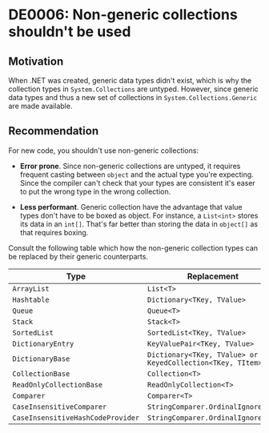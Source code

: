 <!--
T:System.Collections.ArrayList
T:System.Collections.Hashtable
T:System.Collections.Queue
T:System.Collections.Stack
T:System.Collections.SortedList
T:System.Collections.DictionaryEntry
T:System.Collections.DictionaryBase
T:System.Collections.CollectionBase
T:System.Collections.ReadOnlyCollectionBase
T:System.Collections.Comparer
T:System.Collections.CaseInsensitiveComparer
T:System.Collections.CaseInsensitiveHashCodeProvider
-->

# DE0006: Non-generic collections shouldn't be used

## Motivation

When .NET was created, generic data types didn't exist, which is why the
collection types in `System.Collections` are untyped. However, since generic
data types and thus a new set of collections in `System.Collections.Generic` are
made available.

## Recommendation

For new code, you shouldn't use non-generic collections:

* **Error prone**. Since non-generic collections are untyped, it requires frequent
  casting between `object` and the actual type you're expecting. Since the compiler
  can't check that your types are consistent it's easer to put the wrong type in
  the wrong collection.

* **Less performant**. Generic collection have the advantage that value types
  don't have to be boxed as object. For instance, a `List<int>` stores its data
  in an `int[]`. That's far better than storing the data in `object[]` as that
  requires boxing.

Consult the following table which how the non-generic collection types can be
replaced by their generic counterparts.

| Type                              | Replacement                                                |
|-----------------------------------|------------------------------------------------------------|
| `ArrayList`                       | `List<T>`                                                  |
| `Hashtable`                       | `Dictionary<TKey, TValue>`                                 |
| `Queue`                           | `Queue<T>`                                                 |
| `Stack`                           | `Stack<T>`                                                 |
| `SortedList`                      | `SortedList<TKey, TValue>`                                 |
| `DictionaryEntry`                 | `KeyValuePair<TKey, TValue>`                               |
| `DictionaryBase`                  | `Dictionary<TKey, TValue> or KeyedCollection<TKey, TItem>` |
| `CollectionBase`                  | `Collection<T>`                                            |
| `ReadOnlyCollectionBase`          | `ReadOnlyCollection<T>`                                    |
| `Comparer`                        | `Comparer<T>`                                              |
| `CaseInsensitiveComparer`         | `StringComparer.OrdinalIgnoreCase`                         |
| `CaseInsensitiveHashCodeProvider` | `StringComparer.OrdinalIgnoreCase`                         |
